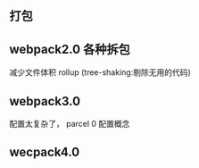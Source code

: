 ## 打包
## webpack2.0  各种拆包
  减少文件体积
  rollup    (tree-shaking:剔除无用的代码)
## webpack3.0
配置太复杂了，
  parcel 0 配置概念
## wecpack4.0 
